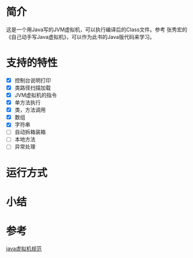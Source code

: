 # 简介

这是一个用Java写的JVM虚拟机，可以执行编译后的Class文件。参考 张秀宏的《自己动手写Java虚拟机》，可以作为此书的Java版代码来学习。

# 支持的特性

- [x] 控制台说明打印
- [x] 类路径扫描加载
- [x] JVM虚拟机的指令
- [x] 单方法执行
- [x] 类，方法调用
- [x] 数组
- [x] 字符串
- [ ] 自动拆箱装箱
- [ ] 本地方法
- [ ] 异常处理

# 运行方式


# 小结

# 参考

[java虚拟机规范](https://docs.oracle.com/javase/specs/jvms/se8/html/)
